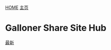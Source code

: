   <div class="nav-grid-l">
    <a href="#/" class="nav-btn">HOME</a>
    <a href="#page/" class="nav-btn">主页</a>
  </div>


# Galloner Share Site Hub

  <div class="nav-grid-m">
    <a href="#page/jav/MIDA-238" class="nav-btn">最新</a>
  </div>


